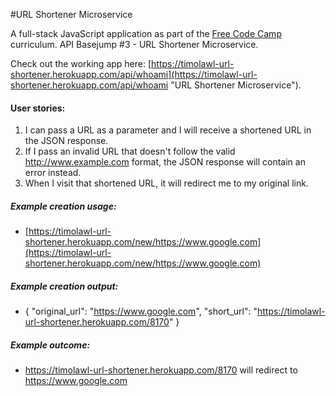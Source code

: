 #URL Shortener Microservice

A full-stack JavaScript application as part of the [Free Code Camp](https://freecodecamp.com "Free Code Camp") curriculum. API Basejump #3 - URL Shortener Microservice.

Check out the working app here: [https://timolawl-url-shortener.herokuapp.com/api/whoami](https://timolawl-url-shortener.herokuapp.com/api/whoami "URL Shortener Microservice").

#### User stories:
1. I can pass a URL as a parameter and I will receive a shortened URL in the JSON response.
2. If I pass an invalid URL that doesn't follow the valid http://www.example.com format, the JSON response will contain an error instead.
3. When I visit that shortened URL, it will redirect me to my original link.

##### Example creation usage:
* [https://timolawl-url-shortener.herokuapp.com/new/https://www.google.com](https://timolawl-url-shortener.herokuapp.com/new/https://www.google.com)

##### Example creation output:
* { "original_url": "https://www.google.com", "short_url": "https://timolawl-url-shortener.herokuapp.com/8170" }

##### Example outcome:
* https://timolawl-url-shortener.herokuapp.com/8170 will redirect to https://www.google.com

